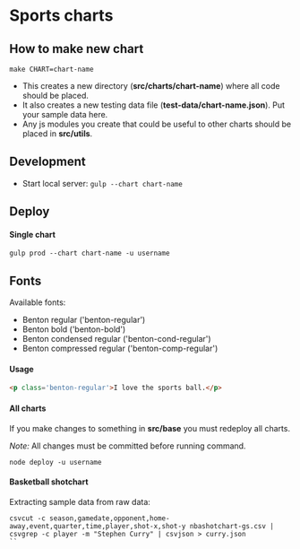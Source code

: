 # Sports charts

## How to make new chart
`make CHART=chart-name`

* This creates a new directory (**src/charts/chart-name**) where all code should be placed.
* It also creates a new testing data file (**test-data/chart-name.json**). Put your sample data here.
* Any js modules you create that could be useful to other charts should be placed in **src/utils**.

## Development
* Start local server: `gulp --chart chart-name`

## Deploy
#### Single chart
`gulp prod --chart chart-name -u username`

## Fonts
Available fonts:
* Benton regular ('benton-regular')
* Benton bold ('benton-bold')
* Benton condensed regular ('benton-cond-regular')
* Benton compressed regular ('benton-comp-regular')

#### Usage
```html
<p class='benton-regular'>I love the sports ball.</p>
```

#### All charts
If you make changes to something in **src/base** you must redeploy all charts.

*Note:* All changes must be committed before running command.

`node deploy -u username`

#### Basketball shotchart
Extracting sample data from raw data: 
```
csvcut -c season,gamedate,opponent,home-away,event,quarter,time,player,shot-x,shot-y nbashotchart-gs.csv | csvgrep -c player -m "Stephen Curry" | csvjson > curry.json
``